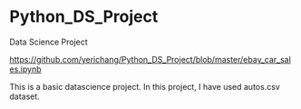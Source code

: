 # Python_DS_Project
 Data Science Project
 
 https://github.com/yerichang/Python_DS_Project/blob/master/ebay_car_sales.ipynb
 
 This is a basic datascience project. In this project, I have used autos.csv dataset.

